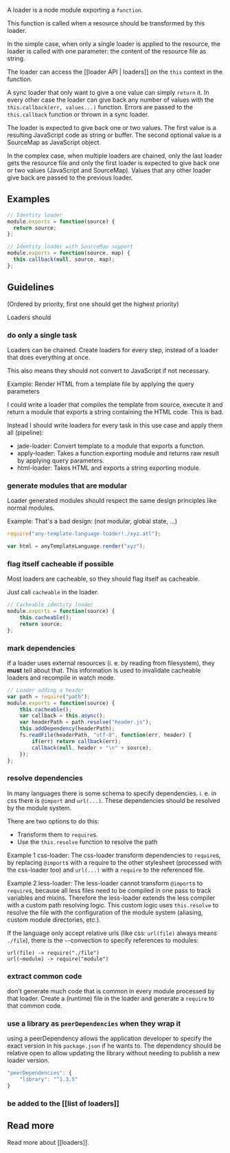 A loader is a node module exporting a `function`.

This function is called when a resource should be transformed by this loader.

In the simple case, when only a single loader is applied to the resource, the loader is called with one parameter: the content of the resource file as string.

The loader can access the [[loader API | loaders]] on the `this` context in the function.

A sync loader that only want to give a one value can simply `return` it. In every other case the loader can give back any number of values with the `this.callback(err, values...)` function. Errors are passed to the `this.callback` function or thrown in a sync loader.

The loader is expected to give back one or two values. The first value is a resulting JavaScript code as string or buffer. The second optional value is a SourceMap as JavaScript object.

In the complex case, when multiple loaders are chained, only the last loader gets the resource file and only the first loader is expected to give back one or two values (JavaScript and SourceMap). Values that any other loader give back are passed to the previous loader.

## Examples

``` javascript
// Identity loader
module.exports = function(source) {
  return source;
};
```

``` javascript
// Identity loader with SourceMap support
module.exports = function(source, map) {
  this.callback(null, source, map);
};
```

## Guidelines

(Ordered by priority, first one should get the highest priority)

Loaders should

### do only a single task

Loaders can be chained. Create loaders for every step, instead of a loader that does everything at once.

This also means they should not convert to JavaScript if not necessary.

Example: Render HTML from a template file by applying the query parameters

I could write a loader that compiles the template from source, execute it and return a module that exports a string containing the HTML code. This is bad.

Instead I should write loaders for every task in this use case and apply them all (pipeline):

* jade-loader: Convert template to a module that exports a function.
* apply-loader: Takes a function exporting module and returns raw result by applying query parameters.
* html-loader: Takes HTML and exports a string exporting module.

### generate modules that are modular

Loader generated modules should respect the same design principles like normal modules.

Example: That's a bad design: (not modular, global state, ...)

``` javascript
require("any-template-language-loader!./xyz.atl");

var html = anyTemplateLanguage.render("xyz");
```

### flag itself cacheable if possible

Most loaders are cacheable, so they should flag itself as cacheable.

Just call `cacheable` in the loader.

``` javascript
// Cacheable identity loader
module.exports = function(source) {
	this.cacheable();
	return source;
};
```

### mark dependencies

If a loader uses external resources (i. e. by reading from filesystem), they **must** tell about that. This information is used to invalidate cacheable loaders and recompile in watch mode.

``` javascript
// Loader adding a header
var path = require("path");
module.exports = function(source) {
	this.cacheable();
	var callback = this.async();
	var headerPath = path.resolve("header.js");
	this.addDependency(headerPath);
	fs.readFile(headerPath, "utf-8", function(err, header) {
		if(err) return callback(err);
		callback(null, header + "\n" + source);
	});
};
```

### resolve dependencies

In many languages there is some schema to specify dependencies. i. e. in css there is `@import` and `url(...)`. These dependencies should be resolved by the module system.

There are two options to do this:

* Transform them to `require`s.
* Use the `this.resolve` function to resolve the path

Example 1 css-loader: The css-loader transform dependencies to `require`s, by replacing `@import`s with a require to the other stylesheet (processed with the css-loader too) and `url(...)` with a `require` to the referenced file.

Example 2 less-loader: The less-loader cannot transform `@import`s to `require`s, because all less files need to be compiled in one pass to track variables and mixins. Therefore the less-loader extends the less compiler with a custom path resolving logic. This custom logic uses `this.resolve` to resolve the file with the configuration of the module system (aliasing, custom module directories, etc.).

If the language only accept relative urls (like css: `url(file)` always means `./file`), there is the `~`-convection to specify references to modules:

``` text
url(file) -> require("./file")
url(~module) -> require("module")
```

### extract common code

don't generate much code that is common in every module processed by that loader. Create a (runtime) file in the loader and generate a `require` to that common code.

### use a library as `peerDependencies` when they wrap it

using a peerDependency allows the application developer to specify the exact version in his `package.json` if he wants to. The dependency should be relative open to allow updating the library without needing to publish a new loader version.

``` javascript
"peerDependencies": {
	"library": "^1.3.5"
}
```

### be added to the [[list of loaders]]

## Read more

Read more about [[loaders]].
